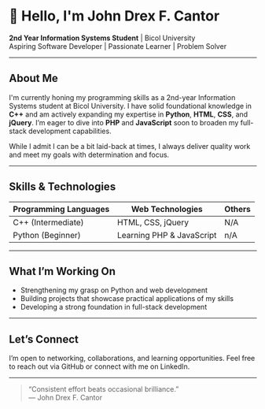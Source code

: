 # 👋 Hello, I'm John Drex F. Cantor

**2nd Year Information Systems Student** | Bicol University  
Aspiring Software Developer | Passionate Learner | Problem Solver

---

## About Me

I'm currently honing my programming skills as a 2nd-year Information Systems student at Bicol University. I have solid foundational knowledge in **C++** and am actively expanding my expertise in **Python**, **HTML**, **CSS**, and **jQuery**. I’m eager to dive into **PHP** and **JavaScript** soon to broaden my full-stack development capabilities.

While I admit I can be a bit laid-back at times, I always deliver quality work and meet my goals with determination and focus.

---

## Skills & Technologies

| Programming Languages     | Web Technologies       | Others          |
|--------------------------|-----------------------|-----------------|
| C++ (Intermediate)       | HTML, CSS, jQuery     | N/A |
| Python (Beginner)        | Learning PHP & JavaScript | n/A  |

---

## What I’m Working On

- Strengthening my grasp on Python and web development  
- Building projects that showcase practical applications of my skills  
- Developing a strong foundation in full-stack development

---

## Let’s Connect

I’m open to networking, collaborations, and learning opportunities. Feel free to reach out via GitHub or connect with me on LinkedIn.

---

> “Consistent effort beats occasional brilliance.”  
> — John Drex F. Cantor


